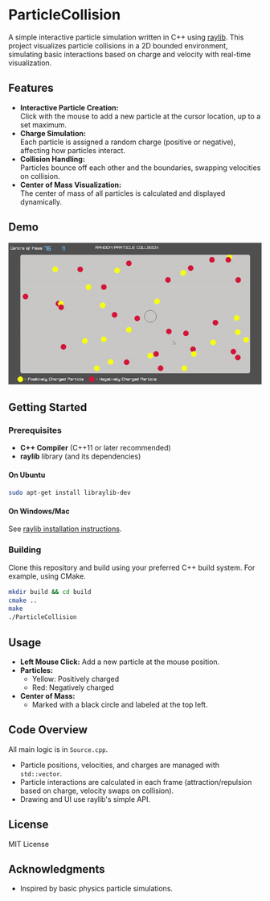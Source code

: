 # ParticleCollision

A simple interactive particle simulation written in C++ using [raylib](https://www.raylib.com/). This project visualizes particle collisions in a 2D bounded environment, simulating basic interactions based on charge and velocity with real-time visualization.

## Features

- **Interactive Particle Creation:**  
  Click with the mouse to add a new particle at the cursor location, up to a set maximum.
- **Charge Simulation:**  
  Each particle is assigned a random charge (positive or negative), affecting how particles interact.
- **Collision Handling:**  
  Particles bounce off each other and the boundaries, swapping velocities on collision.
- **Center of Mass Visualization:**  
  The center of mass of all particles is calculated and displayed dynamically.


## Demo

![Simulation](collision.gif) 

## Getting Started

### Prerequisites

- **C++ Compiler** (C++11 or later recommended)
- **raylib** library (and its dependencies)

#### On Ubuntu

```bash
sudo apt-get install libraylib-dev
```

#### On Windows/Mac

See [raylib installation instructions](https://github.com/raysan5/raylib#installation).

### Building

Clone this repository and build using your preferred C++ build system. For example, using CMake.

```bash
mkdir build && cd build
cmake ..
make
./ParticleCollision
```

## Usage

- **Left Mouse Click:** Add a new particle at the mouse position.
- **Particles:**  
  - Yellow: Positively charged  
  - Red: Negatively charged
- **Center of Mass:**  
  - Marked with a black circle and labeled at the top left.

## Code Overview

All main logic is in `Source.cpp`.  
- Particle positions, velocities, and charges are managed with `std::vector`.
- Particle interactions are calculated in each frame (attraction/repulsion based on charge, velocity swaps on collision).
- Drawing and UI use raylib's simple API.

## License

MIT License

## Acknowledgments

- Inspired by basic physics particle simulations.
